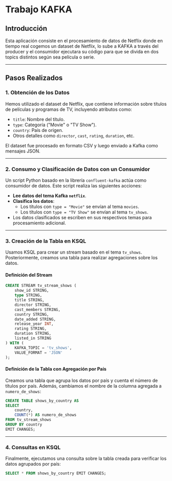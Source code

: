 # Trabajo KAFKA

## Introducción
Esta aplicación consiste en el procesamiento de datos de Netflix donde en tiempo real cogemos un dataset de Netflix, lo sube a KAFKA a través del producer y el consumidor ejecutara su código para que se divida en dos topics distintos según sea película o serie.

---

## Pasos Realizados

### 1. **Obtención de los Datos**
Hemos utilizado el dataset de Netflix, que contiene información sobre títulos de películas y programas de TV, incluyendo atributos como:
- `title`: Nombre del título.
- `type`: Categoría ("Movie" o "TV Show").
- `country`: País de origen.
- Otros detalles como `director`, `cast`, `rating`, `duration`, etc.

El dataset fue procesado en formato CSV y luego enviado a Kafka como mensajes JSON.

---

### 2. **Consumo y Clasificación de Datos con un Consumidor**
Un script Python basado en la librería `confluent-kafka` actúa como consumidor de datos. Este script realiza las siguientes acciones:
- **Lee datos del tema Kafka `netflix`**.
- **Clasifica los datos**:
  - Los títulos con `type = "Movie"` se envían al tema `movies`.
  - Los títulos con `type = "TV Show"` se envían al tema `tv_shows`.
- Los datos clasificados se escriben en sus respectivos temas para procesamiento adicional.

---

### 3. **Creación de la Tabla en KSQL**
Usamos KSQL para crear un stream basado en el tema `tv_shows`. Posteriormente, creamos una tabla para realizar agregaciones sobre los datos.

#### Definición del Stream
```sql
CREATE STREAM tv_stream_shows (
    show_id STRING,
    type STRING,
    title STRING,
    director STRING,
    cast_members STRING,
    country STRING,
    date_added STRING,
    release_year INT,
    rating STRING,
    duration STRING,
    listed_in STRING
) WITH (
    KAFKA_TOPIC = 'tv_shows',
    VALUE_FORMAT = 'JSON'
);
```

#### Definición de la Tabla con Agregación por País
Creamos una tabla que agrupa los datos por país y cuenta el número de títulos por país. Además, cambiamos el nombre de la columna agregada a `numero_de_shows`:

```sql
CREATE TABLE shows_by_country AS
SELECT
    country,
    COUNT(*) AS numero_de_shows
FROM tv_stream_shows
GROUP BY country
EMIT CHANGES;
```

---

### 4. **Consultas en KSQL**
Finalmente, ejecutamos una consulta sobre la tabla creada para verificar los datos agrupados por país:

```sql
SELECT * FROM shows_by_country EMIT CHANGES;
```

